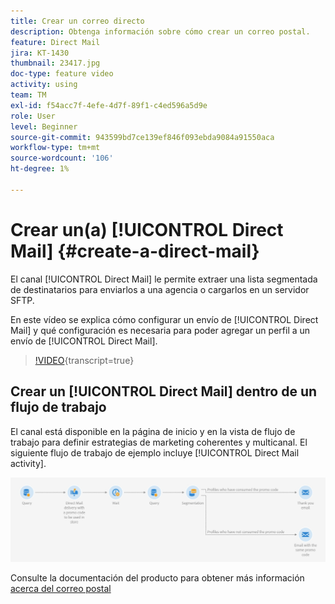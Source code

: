 ```yaml
---
title: Crear un correo directo
description: Obtenga información sobre cómo crear un correo postal.
feature: Direct Mail
jira: KT-1430
thumbnail: 23417.jpg
doc-type: feature video
activity: using
team: TM
exl-id: f54acc7f-4efe-4d7f-89f1-c4ed596a5d9e
role: User
level: Beginner
source-git-commit: 943599bd7ce139ef846f093ebda9084a91550aca
workflow-type: tm+mt
source-wordcount: '106'
ht-degree: 1%

---
```


# Crear un(a) [!UICONTROL Direct Mail] {#create-a-direct-mail}

El canal [!UICONTROL Direct Mail] le permite extraer una lista segmentada de destinatarios para enviarlos a una agencia o cargarlos en un servidor SFTP.

En este vídeo se explica cómo configurar un envío de [!UICONTROL Direct Mail] y qué configuración es necesaria para poder agregar un perfil a un envío de [!UICONTROL Direct Mail].

>[!VIDEO](https://video.tv.adobe.com/v/23417?learn=on){transcript=true}

## Crear un [!UICONTROL Direct Mail] dentro de un flujo de trabajo

El canal está disponible en la página de inicio y en la vista de flujo de trabajo para definir estrategias de marketing coherentes y multicanal. El siguiente flujo de trabajo de ejemplo incluye [!UICONTROL Direct Mail activity].

![Imagen de flujo de trabajo](/help/assets/direct_mail_examplewf.png)

Consulte la documentación del producto para obtener más información [acerca del correo postal](https://experienceleague.adobe.com/docs/campaign-standard/using/communication-channels/direct-mail/about-direct-mail.html?lang=es)
